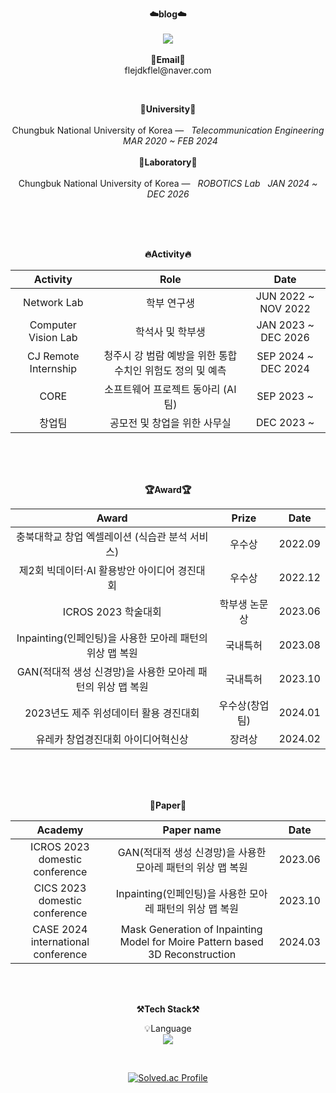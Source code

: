 <p align="center">
    <Strong>☁️blog☁️</Strong><br><br>
    <a href="https://input-thinking-output.tistory.com/" target="_blank"><img src="https://img.shields.io/badge/Tistory-535D6C?style=flat-square&logo=Tistory&logoColor=white"/></a>
    <br><br>
<Strong>📧Email📧</Strong><br>flejdkflel@naver.com<br>
</p>
<br>
<p align="center">
<Strong>🏫University🏫</Strong><br><br>
Chungbuk National University of Korea —  &nbsp; <em>Telecommunication Engineering &nbsp;   MAR  2020 ~ FEB  2024</em>
<br><br>
<Strong>🏫Laboratory🏫</Strong><br><br>
Chungbuk National University of Korea —  &nbsp; <em>ROBOTICS Lab &nbsp;   JAN  2024 ~ DEC  2026</em>
</p>   
<br>
<div align="center">
<p align="center">
<br><br>
<Strong>🔥Activity🔥</Strong><br>

|Activity|Role|Date|
|:---:|:---:|:---:|
|Network Lab|학부 연구생|JUN 2022 ~ NOV 2022|
|Computer Vision Lab|학석사 및 학부생|JAN 2023 ~ DEC 2026|
|CJ Remote Internship|청주시 강 범람 예방을 위한 통합 수치인 위험도 정의 및 예측|SEP 2024 ~ DEC 2024| 
|CORE|소프트웨어 프로젝트 동아리 (AI 팀)|SEP 2023 ~ |
|창업팀|공모전 및 창업을 위한 사무실|DEC 2023 ~ |
</p>
<br>
<br><br>
<p align="center">
<Strong>🏆Award🏆</Strong><br>

|Award|Prize|Date|
|:---:|:---:|:---:|
|충북대학교 창업 엑셀레이션 (식습관 분석 서비스)|우수상|2022.09|
|제2회 빅데이터·AI 활용방안 아이디어 경진대회|우수상|2022.12|
|ICROS 2023 학술대회|학부생 논문상|2023.06|
|Inpainting(인페인팅)을 사용한 모아레 패턴의 위상 맵 복원|국내특허|2023.08|
|GAN(적대적 생성 신경망)을 사용한 모아레 패턴의 위상 맵 복원|국내특허|2023.10|
|2023년도 제주 위성데이터 활용 경진대회|우수상(창업팀)|2024.01|
|유레카 창업경진대회 아이디어혁신상|장려상|2024.02|


</p>   
<br><br>
<br>

<p align="center">
<Strong>📖Paper📖</Strong><br>

|Academy|Paper name|Date|
|:---:|:---:|:---:|
|ICROS 2023 domestic conference|GAN(적대적 생성 신경망)을 사용한 모아레 패턴의 위상 맵 복원|2023.06|
|CICS 2023 domestic conference|Inpainting(인페인팅)을 사용한 모아레 패턴의 위상 맵 복원|2023.10|
|CASE 2024 international conference|Mask Generation of Inpainting Model for Moire Pattern based 3D Reconstruction|2024.03|

</p>        
    
<br>

<br>

<p align="center">
    <Strong>⚒️Tech Stack⚒️</Strong><br>
</p>

<p align="center" display="inline-block">
    💡Language <br>
    <img src="https://img.shields.io/badge/Python-3776AB?style=for-the-badge&logo=Python&logoColor=white">
</p>

<br>

<div align="center">

<!-- ![KTJ's github stats](https://github-readme-stats.vercel.app/api?username=kkimtaejung&show_icons=true) -->
[![Solved.ac Profile](http://mazassumnida.wtf/api/v2/generate_badge?boj=flejdkflel)](https://solved.ac/flejdkflel/)
    
</div>
